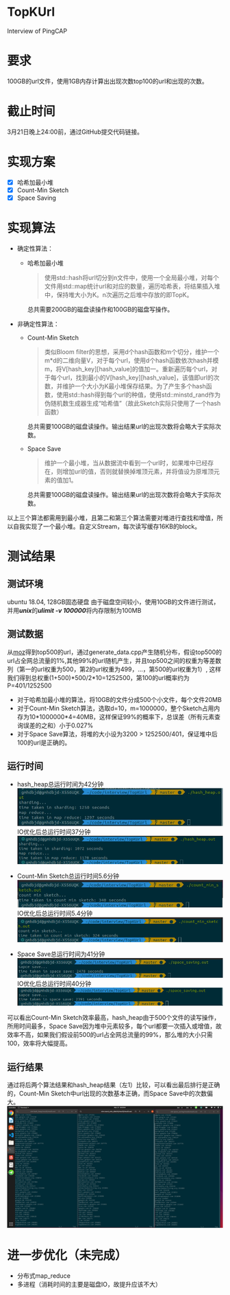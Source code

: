 # TopKUrl
Interview of PingCAP

# 要求
100GB的url文件，使用1GB内存计算出出现次数top100的url和出现的次数。

# 截止时间
3月21日晚上24:00前，通过GitHub提交代码链接。

# 实现方案
  - [x] 哈希加最小堆
  - [x] Count-Min Sketch
  - [x] Space Saving

# 实现算法
- 确定性算法：
  - 哈希加最小堆
    > 使用std::hash将url切分到n文件中，使用一个全局最小堆，对每个文件用std::map统计url和对应的数量，遍历哈希表，将结果插入堆中，保持堆大小为K。n次遍历之后堆中存放的即TopK。
    
    总共需要200GB的磁盘读操作和100GB的磁盘写操作。

- 非确定性算法：
  - Count-Min Sketch
    > 类似Bloom filter的思想，采用d个hash函数和m个切分，维护一个m*d的二维向量V，对于每个url，使用d个hash函数依次hash并模m，将V[hash_key][hash_value]的值加一。重新遍历每个url，对于每个url，找到最小的V[hash_key][hash_value]，该值即url的次数，并维护一个大小为K最小堆保存结果。为了产生多个hash函数，使用std::hash得到每个url的种值，使用std::minstd_rand作为伪随机数生成器生成“哈希值”（故此Sketch实际只使用了一个hash函数）

    总共需要100GB的磁盘读操作。输出结果url的出现次数将会略大于实际次数。

  - Space Save
    > 维护一个最小堆，当从数据流中看到一个url时，如果堆中已经存在，则增加url的值，否则就替换掉堆顶元素，并将值设为原堆顶元素的值加1。

    总共需要100GB的磁盘读操作。输出结果url的出现次数将会略大于实际次数。

以上三个算法都需用到最小堆，且第二和第三个算法需要对堆进行查找和增值，所以自我实现了一个最小堆。自定义Stream，每次读写缓存16KB的block。

# 测试结果

## 测试环境
ubuntu 18.04, 128GB固态硬盘
由于磁盘空间较小，使用10GB的文件进行测试，并用***unix***的***ulimit -v 100000***将内存限制为100MB

## 测试数据
从[moz](https://moz.com/top500)得到top500的url，通过generate_data.cpp产生随机分布，假设top500的url占全网总流量的1%,其他99%的url随机产生，并且top500之间的权重为等差数列（第一的url权重为500，第2的url权重为499，...，第500的url权重为1）, 这样我们得到总权重(1+500)\*500/2\*10=1252500，第100的url概率约为P=401/1252500

- 对于哈希加最小堆的算法，将10GB的文件分成500个小文件，每个文件20MB
- 对于Count-Min Sketch算法，选取d=10，m=1000000，整个Sketch占用内存为10\*1000000\*4=40MB，这样保证99%的概率下，总误差（所有元素查询误差的之和）小于0.027%
- 对于Space Save算法，将堆的大小设为3200 > 1252500/401，保证堆中后100的url是正确的。

## 运行时间
- hash_heap总运行时间为42分钟
  ![](screenshot/hash_heap.jpg)  
  IO优化后总运行时间37分钟  
  ![](screenshot/hash_heap_io.png)

- Count-Min Sketch总运行时间5.6分钟  
  ![](screenshot/count_min_sketch.jpg)  
  IO优化后总运行时间5.4分钟  
  ![](screenshot/count_min_sketch_io.png)

- Space Save总运行时间为41分钟  
  ![](screenshot/space_save.jpg)  
  IO优化后总运行时间40分钟  
  ![](screenshot/space_save_io.png)

可以看出Count-Min Sketch效率最高，hash_heap由于500个文件的读写操作，所用时间最多，Space Save因为堆中元素较多，每个url都要一次插入或增值，故效率不高，如果我们假设前500的url占全网总流量的99%，那么堆的大小只需100，效率将大幅提高。

## 运行结果
通过将后两个算法结果和hash_heap结果（左1）比较，可以看出最后排行是正确的，Count-Min Sketch中url出现的次数基本正确，而Space Save中的次数偏大。
![](screenshot/result.png)



# 进一步优化（未完成）
- 分布式map_reduce
- 多进程（消耗时间的主要是磁盘IO，故提升应该不大）